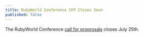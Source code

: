 ```yaml
---
title: RubyWorld Conference CFP Closes Soon
published: false
---
```


The RubyWorld Conference [call for proprosals][cfp] closes July 25th.

[cfp]: LINK
